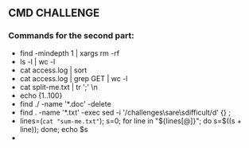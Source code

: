 ## CMD CHALLENGE
### Commands for the second part:
* find  -mindepth 1 | xargs rm -rf
* ls -l | wc -l
* cat access.log | sort
* cat access.log | grep GET | wc -l
* cat split-me.txt | tr ';' \\n
* echo {1..100}
* find ./ -name '*.doc' -delete
* find . -name '*.txt' -exec sed -i '/challenges\sare\sdifficult/d' {} \;
* lines=(`cat "sum-me.txt"`); s=0; for line in "${lines[@]}"; do s=$((s + line)); done; echo $s
* 